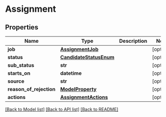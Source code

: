 # Assignment

## Properties
Name | Type | Description | Notes
------------ | ------------- | ------------- | -------------
**job** | [**AssignmentJob**](AssignmentJob.md) |  | [optional] 
**status** | [**CandidateStatusEnum**](CandidateStatusEnum.md) |  | [optional] 
**sub_status** | **str** |  | [optional] 
**starts_on** | **datetime** |  | [optional] 
**source** | **str** |  | [optional] 
**reason_of_rejection** | [**ModelProperty**](ModelProperty.md) |  | [optional] 
**actions** | [**AssignmentActions**](AssignmentActions.md) |  | [optional] 

[[Back to Model list]](../README.md#documentation-for-models) [[Back to API list]](../README.md#documentation-for-api-endpoints) [[Back to README]](../README.md)


